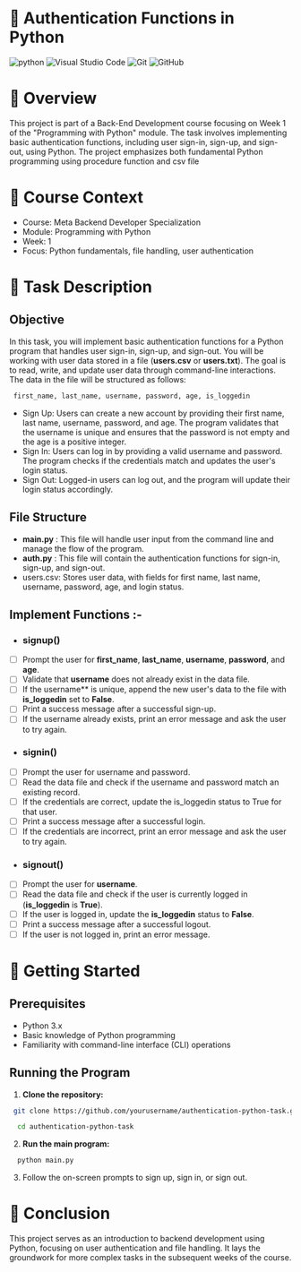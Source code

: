 # 🔐 Authentication Functions in Python 
![python](https://img.shields.io/badge/Python-3776AB.svg?style=for-the-badge&logo=Python&logoColor=white) 
![Visual Studio Code](https://img.shields.io/badge/Visual%20Studio%20Code-0078d7.svg?style=for-the-badge&logo=visual-studio-code&logoColor=white) 
![Git](https://img.shields.io/badge/git-%23F05033.svg?style=for-the-badge&logo=git&logoColor=white) 
![GitHub](https://img.shields.io/badge/GitHub-181717.svg?style=for-the-badge&logo=GitHub&logoColor=white)

# 🧾 Overview
This project is part of a Back-End Development course focusing on Week 1 of the "Programming with Python" module. The task involves implementing basic authentication functions, including user sign-in, sign-up, and sign-out, using Python. The project emphasizes both fundamental Python programming using procedure function and csv file 

# 📅 Course Context
- Course: Meta Backend Developer Specialization
- Module: Programming with Python
- Week: 1
- Focus: Python fundamentals, file handling, user authentication

# 📖 Task Description
## **Objective**

In this task, you will implement basic authentication functions for a Python program that handles user sign-in, sign-up, and sign-out. You will be working with user data stored in a file (**users.csv** or **users.txt**). The goal is to read, write, and update user data through command-line interactions. The data in the file will be structured as follows:
```sh
 first_name, last_name, username, password, age, is_loggedin
```
- Sign Up: Users can create a new account by providing their first name, last name, username, password, and age. The program validates that the username is unique and ensures that the password is not empty and the age is a positive integer.
- Sign In: Users can log in by providing a valid username and password. The program checks if the credentials match and updates the user's login status.
- Sign Out: Logged-in users can log out, and the program will update their login status accordingly.

## **File Structure**

- **main.py** : This file will handle user input from the command line and manage the flow of the program.
- **auth.py** : This file will contain the authentication functions for sign-in, sign-up, and sign-out.
- users.csv: Stores user data, with fields for first name, last name, username, password, age, and login status.

## **Implement Functions :-**
- ### **signup()**
- [ ] Prompt the user for **first_name**, **last_name**, **username**, **password**, and **age**.
- [ ] Validate that **username** does not already exist in the data file.
- [ ] If the username** is unique, append the new user's data to the file with **is_loggedin** set to **False**.
- [ ] Print a success message after a successful sign-up.
- [ ] If the username already exists, print an error message and ask the user to try again.

- ### **signin()**
- [ ] Prompt the user for username and password.
- [ ] Read the data file and check if the username and password match an existing record.
- [ ] If the credentials are correct, update the is_loggedin status to True for that user.
- [ ] Print a success message after a successful login.
- [ ] If the credentials are incorrect, print an error message and ask the user to try again.

- ### **signout()**
- [ ] Prompt the user for **username**.
- [ ] Read the data file and check if the user is currently logged in (**is_loggedin** is **True**).
- [ ] If the user is logged in, update the **is_loggedin** status to **False**.
- [ ] Print a success message after a successful logout.
- [ ] If the user is not logged in, print an error message.

# 📌 **Getting Started**
## Prerequisites
- Python 3.x
- Basic knowledge of Python programming
- Familiarity with command-line interface (CLI) operations

## Running the Program  
1. **Clone the repository:**
 ```sh
  git clone https://github.com/yourusername/authentication-python-task.git
```
```sh
  cd authentication-python-task
```
2. **Run the main program:**
```sh
  python main.py
```
3. Follow the on-screen prompts to sign up, sign in, or sign out.

# 🤝 Conclusion
This project serves as an introduction to backend development using Python, focusing on user authentication and file handling. It lays the groundwork for more complex tasks in the subsequent weeks of the course.

